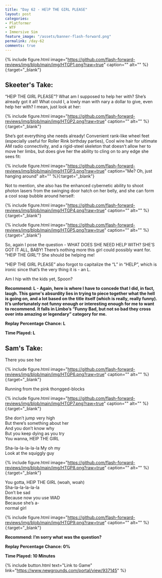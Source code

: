 ```yaml
---
title: "Day 62 - HElP THE GIRL PLEASE"
layout: post
categories:
- Platformer
- WTF
- Immersive Sim
feature_image: "/assets/banner-flash-forward.png"
permalink: /day-62
comments: true
---
```


{% include figure.html image="https://github.com/flash-forward-reviews/img/blob/main/img/HTGP1.png?raw=true" caption="" alt="" %}{:target="_blank"}

## Skeeter's Take:

“HElP THE GIRL PLEASE”? What am I supposed to help her with? She’s already got it all! What could I, a lowly man with nary a dollar to give, even help her with? I mean, just look at her:

{% include figure.html image="https://github.com/flash-forward-reviews/img/blob/main/img/HTGP2.png?raw=true" caption="" alt="" %}{:target="_blank"}

She’s got everything she needs already! Convenient rank-like wheel feet (especially useful for Roller Rink birthday parties), Cool wire hair for ultimate AM radio connectivity, and a rigid-steel skeleton that doesn’t allow her to move her limbs, but does give her the ability to cling on to any edge she sees fit:

{% include figure.html image="https://github.com/flash-forward-reviews/img/blob/main/img/HTGP3.png?raw=true" caption="Me? Oh, just hanging around" alt="" %}{:target="_blank"}

Not to mention, she also has the enhanced cybernetic ability to shoot photon lasers from the swinging door hatch on her belly, and she can form a cool soap bubble around herself:

{% include figure.html image="https://github.com/flash-forward-reviews/img/blob/main/img/HTGP4.png?raw=true" caption="" alt="" %}{:target="_blank"}

{% include figure.html image="https://github.com/flash-forward-reviews/img/blob/main/img/HTGP5.png?raw=true" caption="" alt="" %}{:target="_blank"}

So, again I pose the question - WHAT DOES SHE NEED HELP WITH? SHE’S GOT IT ALL, BABY! There’s nothing more this girl could possibly want for. “HElP THE GIRL”? She should be helping me! 

“HElP THE GIRL PLEASE” also forgot to capitalize the “L” in “HELP”, which is ironic since that’s  the very thing it is - an L.

Am I hip with the kids yet, Spoon?

**Recommend: L - Again, here is where I have to concede that I did, in fact, laugh. This game's absurdity lies in trying to piece together what the hell is going on, and a lot based on the title itself (which is really, really funny). It’s unfortunately not funny enough or interesting enough for me to want to recommend.  It falls in Limbo’s “Funny Bad, but not so bad they cross over into amazing or legendary” category for me.**

**Replay Percentage Chance: L**

**Time Played: L** 

## Sam's Take:

There you see her 

{% include figure.html image="https://github.com/flash-forward-reviews/img/blob/main/img/HTGP6.png?raw=true" caption="" alt="" %}{:target="_blank"}

Running from the pink thongged-blocks

{% include figure.html image="https://github.com/flash-forward-reviews/img/blob/main/img/HTGP7.png?raw=true" caption="" alt="" %}{:target="_blank"}

She don’t jump very high\
But there’s something about her\
And you don’t know why\
But you keep dying as you try\
You wanna, HElP THE GIRL

Sha-la-la-la-la-la My oh my\
Look at the squiggly guy

{% include figure.html image="https://github.com/flash-forward-reviews/img/blob/main/img/HTGP8.png?raw=true" caption="" alt="" %}{:target="_blank"}

You gotta, HElP THE GIRL (woah, woah)\
Sha-la-la-la-la-la\
Don’t be sad\
Because now you use WAD\
Because she’s a-\
normal girl

{% include figure.html image="https://github.com/flash-forward-reviews/img/blob/main/img/HTGP9.png?raw=true" caption="" alt="" %}{:target="_blank"}

**Recommend: I’m sorry what was the question?** 

**Replay Percentage Chance: 0%**

**Time Played: 10 Minutes** 

{% include button.html text="Link to Game" link="https://www.newgrounds.com/portal/view/937145" %}